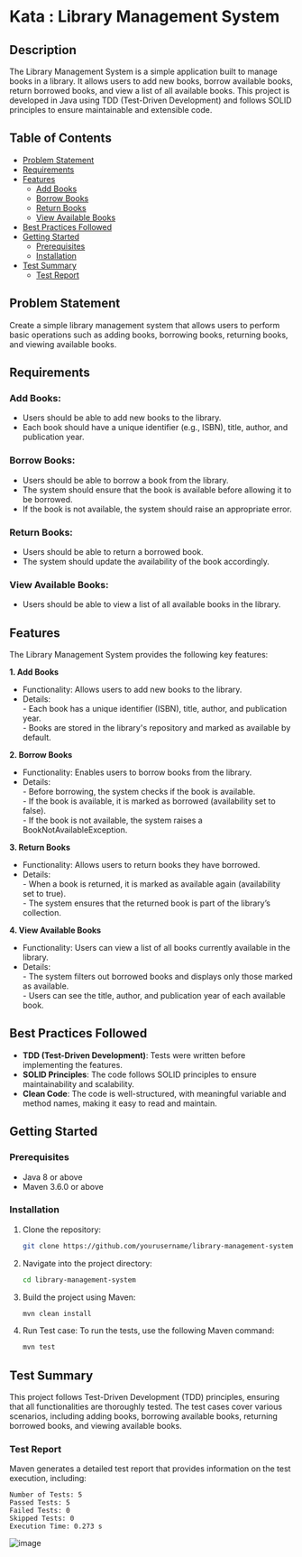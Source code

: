 # Kata : Library Management System

## Description
The Library Management System is a simple application built to manage books in a library. It allows users to add new books, borrow available books, return borrowed books, and view a list of all available books. This project is developed in Java using TDD (Test-Driven Development) and follows SOLID principles to ensure maintainable and extensible code.

## Table of Contents

- [Problem Statement](#problem-statement)
- [Requirements](#requirements)
- [Features](#features)
  - [Add Books](#add-books)
  - [Borrow Books](#borrow-books)
  - [Return Books](#return-books)
  - [View Available Books](#view-available-books)
- [Best Practices Followed](#best-practices-followed)
- [Getting Started](#getting-started)
  - [Prerequisites](#prerequisites)
  - [Installation](#installation)
- [Test Summary](#test-summary)
  - [Test Report](#test-report)


## Problem Statement

Create a simple library management system that allows users to perform basic operations such as adding books, borrowing books, returning books, and viewing available books.

## Requirements

### Add Books:

- Users should be able to add new books to the library.
- Each book should have a unique identifier (e.g., ISBN), title, author, and publication year.

### Borrow Books:

- Users should be able to borrow a book from the library.
- The system should ensure that the book is available before allowing it to be borrowed.
- If the book is not available, the system should raise an appropriate error.

### Return Books:

- Users should be able to return a borrowed book.
- The system should update the availability of the book accordingly.

### View Available Books:

- Users should be able to view a list of all available books in the library.


## Features

The Library Management System provides the following key features:

**1. Add Books**

  - Functionality: Allows users to add new books to the library.
  - Details:<br>
        - Each book has a unique identifier (ISBN), title, author, and publication year.<br>
        - Books are stored in the library's repository and marked as available by default.

**2. Borrow Books**

  - Functionality: Enables users to borrow books from the library.
  - Details:<br>
        - Before borrowing, the system checks if the book is available.<br>
        - If the book is available, it is marked as borrowed (availability set to false).<br>
        - If the book is not available, the system raises a BookNotAvailableException.

**3. Return Books**

  - Functionality: Allows users to return books they have borrowed.
  - Details:<br>
        - When a book is returned, it is marked as available again (availability set to true).<br>
        - The system ensures that the returned book is part of the library’s collection.

**4. View Available Books**

  - Functionality: Users can view a list of all books currently available in the library.
  - Details:<br>
        - The system filters out borrowed books and displays only those marked as available.<br>
        - Users can see the title, author, and publication year of each available book.


## Best Practices Followed

  - **TDD (Test-Driven Development)**: Tests were written before implementing the features.
  - **SOLID Principles**: The code follows SOLID principles to ensure maintainability and scalability.
  - **Clean Code**: The code is well-structured, with meaningful variable and method names, making it easy to read and maintain.


## Getting Started

### Prerequisites
- Java 8 or above
- Maven 3.6.0 or above

### Installation
1. Clone the repository:
   ```bash
   git clone https://github.com/yourusername/library-management-system.git

2. Navigate into the project directory:

   ```bash
   cd library-management-system

3. Build the project using Maven:
   ```bash
   mvn clean install

4. Run Test case:
    To run the tests, use the following Maven command:
   ```bash
   mvn test
   ```

## Test Summary

This project follows Test-Driven Development (TDD) principles, ensuring that all functionalities are thoroughly tested. The test cases cover various scenarios, including adding books, borrowing available books, returning borrowed books, and viewing available books.

### Test Report

Maven generates a detailed test report that provides information on the test execution, including:

    Number of Tests: 5
    Passed Tests: 5
    Failed Tests: 0
    Skipped Tests: 0
    Execution Time: 0.273 s

![image](https://github.com/user-attachments/assets/df9a74c7-3759-4dfd-be31-6ef1b214556b)
